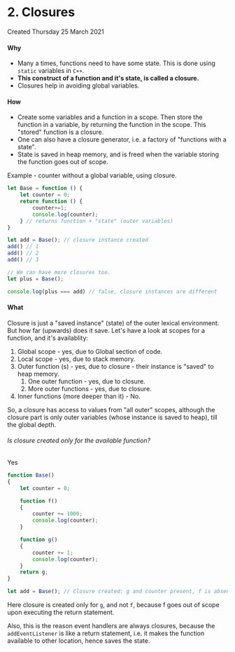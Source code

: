 # 2. Closures
Created Thursday 25 March 2021

#### Why
- Many a times, functions need to have some state. This is done using `static` variables in `C++`.
- **This construct of a function and it's state, is called a closure.**
- Closures help in avoiding global variables.

#### How
- Create some variables and a function in a scope. Then store the function in a variable, by returning the function in the scope. This "stored" function is a closure.
- One can also have a closure generator, i.e. a factory of "functions with a state".
- State is saved in heap memory, and is freed when the variable storing the function goes out of scope.

Example - counter without a global variable, using closure.
```javascript
let Base = function () {
	let counter = 0;
	return function () { 
		counter+=1; 
		console.log(counter);
	} // returns function + "state" (outer variables)
}

let add = Base(); // closure instance created
add() // 1
add() // 2
add() // 3

// We can have more closures too.
let plus = Base();

console.log(plus === add) // false, closure instances are different
```

#### What
Closure is just a "saved instance" (state) of the outer lexical environment. But how far (upwards) does it save. Let's have a look at scopes for a function, and it's availablity:
1. Global scope - yes, due to Global section of code.
2. Local scope - yes, due to stack memory.
3. Outer function (s) - yes, due to closure - their instance is "saved" to heap memory.
	1. One outer function - yes, due to closure.
	2. More outer functions - yes, due to closure.
4. Inner functions (more deeper than it) - No.

So, a closure has access to values from "all outer" scopes, although the closure part is only outer variables (whose instance is saved to heap), till the global depth.

###### Is closure created only for the available function?
Yes
```javascript
function Base()
{
	let counter = 0;

	function f()
	{
		counter += 1000;
		console.log(counter);
	}

	function g()
	{
		counter += 1;
		console.log(counter);
	}
	return g;
}

let add = Base(); // Closure created: g and counter present, f is absent
```
Here closure is created only for `g`, and not `f`, because f goes out of scope upon executing the return statement.

Also, this is the reason event handlers are always closures, because the `addEventListener` is like a return statement, i.e. it makes the function available to other location, hence saves the state.
